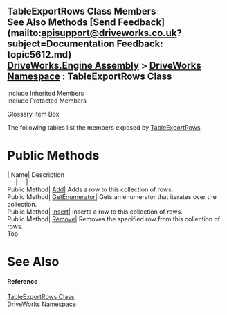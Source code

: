 TableExportRows Class Members   
See Also Methods [Send Feedback](mailto:apisupport@driveworks.co.uk?subject=Documentation Feedback: topic5612.md)  
[DriveWorks.Engine Assembly](topic2156.md) > [DriveWorks Namespace](topic2159.md) : TableExportRows Class  
---  
  
Include Inherited Members    
Include Protected Members  


Glossary Item Box

The following tables list the members exposed by [TableExportRows](topic5612.md).

# Public Methods

| Name| Description  
---|---|---  
Public Method| [Add](topic5618.md)| Adds a row to this collection of rows.   
Public Method| [GetEnumerator](topic5619.md)| Gets an enumerator that iterates over the collection.   
Public Method| [Insert](topic5620.md)| Inserts a row to this collection of rows.   
Public Method| [Remove](topic5621.md)| Removes the specified row from this collection of rows.   
Top

# See Also

#### Reference

[TableExportRows Class](topic5612.md)   
[DriveWorks Namespace](topic2159.md)


